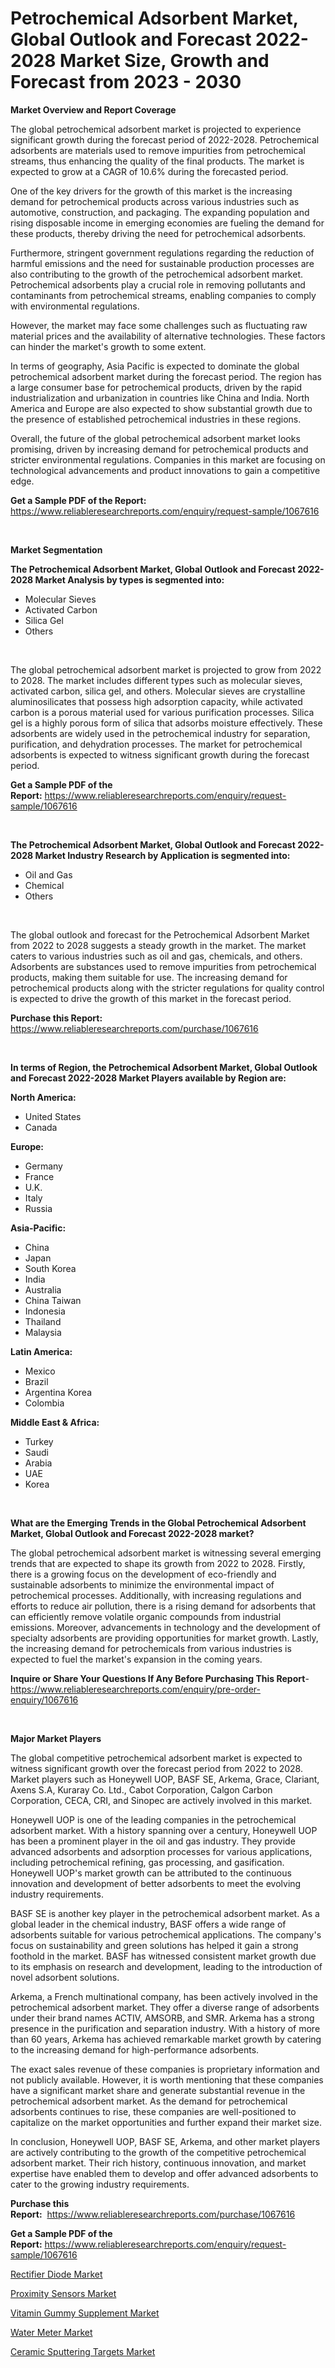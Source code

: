 <p><h1>Petrochemical Adsorbent Market, Global Outlook and Forecast 2022-2028 Market Size, Growth and Forecast from 2023 - 2030</h1></p><p><strong>Market Overview and Report Coverage</strong></p>
<p><p>The global petrochemical adsorbent market is projected to experience significant growth during the forecast period of 2022-2028. Petrochemical adsorbents are materials used to remove impurities from petrochemical streams, thus enhancing the quality of the final products. The market is expected to grow at a CAGR of 10.6% during the forecasted period.</p><p>One of the key drivers for the growth of this market is the increasing demand for petrochemical products across various industries such as automotive, construction, and packaging. The expanding population and rising disposable income in emerging economies are fueling the demand for these products, thereby driving the need for petrochemical adsorbents.</p><p>Furthermore, stringent government regulations regarding the reduction of harmful emissions and the need for sustainable production processes are also contributing to the growth of the petrochemical adsorbent market. Petrochemical adsorbents play a crucial role in removing pollutants and contaminants from petrochemical streams, enabling companies to comply with environmental regulations.</p><p>However, the market may face some challenges such as fluctuating raw material prices and the availability of alternative technologies. These factors can hinder the market's growth to some extent.</p><p>In terms of geography, Asia Pacific is expected to dominate the global petrochemical adsorbent market during the forecast period. The region has a large consumer base for petrochemical products, driven by the rapid industrialization and urbanization in countries like China and India. North America and Europe are also expected to show substantial growth due to the presence of established petrochemical industries in these regions.</p><p>Overall, the future of the global petrochemical adsorbent market looks promising, driven by increasing demand for petrochemical products and stricter environmental regulations. Companies in this market are focusing on technological advancements and product innovations to gain a competitive edge.</p></p>
<p><strong>Get a Sample PDF of the Report:</strong> <a href="https://www.reliableresearchreports.com/enquiry/request-sample/1067616">https://www.reliableresearchreports.com/enquiry/request-sample/1067616</a></p>
<p>&nbsp;</p>
<p><strong>Market Segmentation</strong></p>
<p><strong>The Petrochemical Adsorbent Market, Global Outlook and Forecast 2022-2028 Market Analysis by types is segmented into:</strong></p>
<p><ul><li>Molecular Sieves</li><li>Activated Carbon</li><li>Silica Gel</li><li>Others</li></ul></p>
<p>&nbsp;</p>
<p><p>The global petrochemical adsorbent market is projected to grow from 2022 to 2028. The market includes different types such as molecular sieves, activated carbon, silica gel, and others. Molecular sieves are crystalline aluminosilicates that possess high adsorption capacity, while activated carbon is a porous material used for various purification processes. Silica gel is a highly porous form of silica that adsorbs moisture effectively. These adsorbents are widely used in the petrochemical industry for separation, purification, and dehydration processes. The market for petrochemical adsorbents is expected to witness significant growth during the forecast period.</p></p>
<p><strong>Get a Sample PDF of the Report:</strong>&nbsp;<a href="https://www.reliableresearchreports.com/enquiry/request-sample/1067616">https://www.reliableresearchreports.com/enquiry/request-sample/1067616</a></p>
<p>&nbsp;</p>
<p><strong>The Petrochemical Adsorbent Market, Global Outlook and Forecast 2022-2028 Market Industry Research by Application is segmented into:</strong></p>
<p><ul><li>Oil and Gas</li><li>Chemical</li><li>Others</li></ul></p>
<p>&nbsp;</p>
<p><p>The global outlook and forecast for the Petrochemical Adsorbent Market from 2022 to 2028 suggests a steady growth in the market. The market caters to various industries such as oil and gas, chemicals, and others. Adsorbents are substances used to remove impurities from petrochemical products, making them suitable for use. The increasing demand for petrochemical products along with the stricter regulations for quality control is expected to drive the growth of this market in the forecast period.</p></p>
<p><strong>Purchase this Report:</strong>&nbsp; <a href="https://www.reliableresearchreports.com/purchase/1067616">https://www.reliableresearchreports.com/purchase/1067616</a></p>
<p>&nbsp;</p>
<p><strong>In terms of Region, the Petrochemical Adsorbent Market, Global Outlook and Forecast 2022-2028 Market Players available by Region are:</strong></p>
<p>
    <p> <strong> North America: </strong>
        <ul>
            <li>United States</li>
            <li>Canada</li>
        </ul>
        </p> 
    <p> <strong> Europe: </strong>
        <ul>
            <li>Germany</li>
            <li>France</li>
            <li>U.K.</li>
            <li>Italy</li>
            <li>Russia</li>
        </ul>
        </p> 
    <p> <strong> Asia-Pacific: </strong>
        <ul>
            <li>China</li>
            <li>Japan</li>
            <li>South Korea</li>
            <li>India</li>
            <li>Australia</li>
            <li>China Taiwan</li>
            <li>Indonesia</li>
            <li>Thailand</li>
            <li>Malaysia</li>
        </ul>
        </p> 
    <p> <strong> Latin America: </strong>
        <ul>
            <li>Mexico</li>
            <li>Brazil</li>
            <li>Argentina Korea</li>
            <li>Colombia</li>
        </ul>
        </p> 
    <p> <strong> Middle East & Africa: </strong>
        <ul>
            <li>Turkey</li>
            <li>Saudi</li>
            <li>Arabia</li>
            <li>UAE</li>
            <li>Korea</li>
        </ul>
    </p>
    </p>
<p>&nbsp;</p>
<p><strong>What are the Emerging Trends in the Global Petrochemical Adsorbent Market, Global Outlook and Forecast 2022-2028 market?</strong></p>
<p><p>The global petrochemical adsorbent market is witnessing several emerging trends that are expected to shape its growth from 2022 to 2028. Firstly, there is a growing focus on the development of eco-friendly and sustainable adsorbents to minimize the environmental impact of petrochemical processes. Additionally, with increasing regulations and efforts to reduce air pollution, there is a rising demand for adsorbents that can efficiently remove volatile organic compounds from industrial emissions. Moreover, advancements in technology and the development of specialty adsorbents are providing opportunities for market growth. Lastly, the increasing demand for petrochemicals from various industries is expected to fuel the market's expansion in the coming years.</p></p>
<p><strong>Inquire or Share Your Questions If Any Before Purchasing This Report</strong>- <a href="https://www.reliableresearchreports.com/enquiry/pre-order-enquiry/1067616">https://www.reliableresearchreports.com/enquiry/pre-order-enquiry/1067616</a></p>
<p>&nbsp;</p>
<p><strong>Major Market Players</strong></p>
<p><p>The global competitive petrochemical adsorbent market is expected to witness significant growth over the forecast period from 2022 to 2028. Market players such as Honeywell UOP, BASF SE, Arkema, Grace, Clariant, Axens S.A, Kuraray Co. Ltd., Cabot Corporation, Calgon Carbon Corporation, CECA, CRI, and Sinopec are actively involved in this market.</p><p>Honeywell UOP is one of the leading companies in the petrochemical adsorbent market. With a history spanning over a century, Honeywell UOP has been a prominent player in the oil and gas industry. They provide advanced adsorbents and adsorption processes for various applications, including petrochemical refining, gas processing, and gasification. Honeywell UOP's market growth can be attributed to the continuous innovation and development of better adsorbents to meet the evolving industry requirements.</p><p>BASF SE is another key player in the petrochemical adsorbent market. As a global leader in the chemical industry, BASF offers a wide range of adsorbents suitable for various petrochemical applications. The company's focus on sustainability and green solutions has helped it gain a strong foothold in the market. BASF has witnessed consistent market growth due to its emphasis on research and development, leading to the introduction of novel adsorbent solutions.</p><p>Arkema, a French multinational company, has been actively involved in the petrochemical adsorbent market. They offer a diverse range of adsorbents under their brand names ACTIV, AMSORB, and SMR. Arkema has a strong presence in the purification and separation industry. With a history of more than 60 years, Arkema has achieved remarkable market growth by catering to the increasing demand for high-performance adsorbents.</p><p>The exact sales revenue of these companies is proprietary information and not publicly available. However, it is worth mentioning that these companies have a significant market share and generate substantial revenue in the petrochemical adsorbent market. As the demand for petrochemical adsorbents continues to rise, these companies are well-positioned to capitalize on the market opportunities and further expand their market size.</p><p>In conclusion, Honeywell UOP, BASF SE, Arkema, and other market players are actively contributing to the growth of the competitive petrochemical adsorbent market. Their rich history, continuous innovation, and market expertise have enabled them to develop and offer advanced adsorbents to cater to the growing industry requirements.</p></p>
<p><strong>Purchase this Report:</strong>&nbsp;&nbsp;<a href="https://www.reliableresearchreports.com/purchase/1067616">https://www.reliableresearchreports.com/purchase/1067616</a></p>
<p></p>
<p><strong>Get a Sample PDF of the Report:</strong>&nbsp;<a href="https://www.reliableresearchreports.com/enquiry/request-sample/1067616">https://www.reliableresearchreports.com/enquiry/request-sample/1067616</a></p>
<p><p><a href="https://medium.com/@once.sort.get/rectifier-diode-market-size-growth-forecast-2023-2030-0c1bccd6a59a">Rectifier Diode Market</a></p><p><a href="https://www.linkedin.com/pulse/proximity-sensors-market-size-growth-forecast-from-2023-2030-knikc/">Proximity Sensors Market</a></p><p><a href="https://www.reportprime.com/vitamin-gummy-supplement-r6675">Vitamin Gummy Supplement Market</a></p><p><a href="https://medium.com/@under.noon.tower/water-meter-market-size-growth-forecast-2023-2030-4850403da778">Water Meter Market</a></p><p><a href="https://www.linkedin.com/pulse/ceramic-sputtering-targets-market-challenges-opportunities-hv7uc/">Ceramic Sputtering Targets Market</a></p></p>